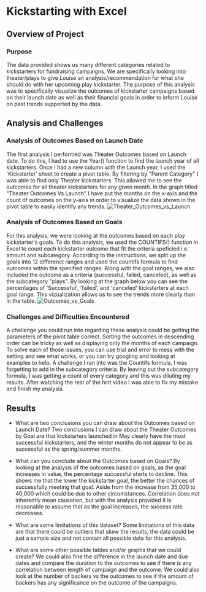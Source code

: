 # Kickstarting with Excel

## Overview of Project

### Purpose
The data provided shows us many different categories related to kickstarters for fundraising campaigns. We are specifically looking into theater/plays to give Louise an analysis/recommendation for what she should do with her upcoming play kickstarter. The purpose of this analysis was to specifically visualize the outcomes of kickstarter campaigns based on their launch date as well as their financial goals in order to inform Louise on past trends supported by the data. 

## Analysis and Challenges
### Analysis of Outcomes Based on Launch Date
The first analysis I performed was Theater Outcomes based on Launch date. To do this, I had to use the Year() function to find the launch year of all kickstarters. Once I had a new column with the Launch year, I used the 'Kickstarter' sheet to create a pivot table. By filtering by "Parent Category" I was able to find only Theater kickstarters. This allowed me to see the outcomes for all theater kickstarters for any given month. In the graph titled "Theater Outcomes Vs Launch" I have put the months on the x-axis and the count of outcomes on the y-axis in order to visualize the data shown in the pivot table to easily identify any trends. 
![Theater_Outcomes_vs_Launch](https://user-images.githubusercontent.com/90940985/145268556-3edf56ba-1074-4a18-b7a1-a3d38ad0b82d.png)

### Analysis of Outcomes Based on Goals
For this analysis, we were looking at the outcomes based on each play kickstarter's goals. To do this analysis, we used the COUNTIFS() function in Excel to count each kickstarter outcome that fit the criteria speficied i.e. amount and subcategory. According to the instructions, we split up the goals into 12 differenct ranges and used the countifs formula to find outcomes within the specified ranges. Along with the goal ranges, we also included the outcome as a criteria (successful, failed, canceled), as well as the subcategory "plays". By looking at the graph below you can see the percentages of 'Successful', 'failed', and 'canceled' kickstarters at each goal range. This vizualization allows us to see the trends more clearly than in the table.
![Outcomes_vs_Goals](https://user-images.githubusercontent.com/90940985/145268631-b195474b-2ae0-4cb3-9886-3ffe23e3a991.png)

### Challenges and Difficulties Encountered
A challenge you could run into regarding these analysis could be getting the parameters of the pivot table correct. Sorting the outcomes in descending order can be tricky as well as displaying only the months of each campaign. To solve each of those issues, you can use trial and error to mess with the setting and see what works, or you can try googling and looking at examples to help. A challenge I ran into was the Countifs formula, I was forgetting to add in the subcategory criteria. By leaving out the subcategory formula, I was getting a count of every category and this was diluting my results. After watching the rest of the hint video I was able to fix my mistake and finish my analysis.

## Results

- What are two conclusions you can draw about the Outcomes based on Launch Date?
Two conclusions I can draw about the Theater Outcomes by Goal are that kickstarters launched in May clearly have the most successful kickstarters, and the winter months do not appear to be as successful as the spring/summer months.
- What can you conclude about the Outcomes based on Goals?
By looking at the analysis of the outcomes based on goals, as the goal increases in value, the percentage successful starts to decline. This shows me that the lower the kickstarter goal, the better the chances of successfully meeting that goal. Aside from the increase from 35,000 to 40,000 which could be due to other circumstances. Correlation does not inherently mean causation, but with the analysis provided it is reasonable to assume that as the goal increases, the success rate decreases.

- What are some limitations of this dataset?
Some limitations of this data are that there could be outliers that skew the results, the data could be just a sample size and not contain all possible data for this analysis.

- What are some other possible tables and/or graphs that we could create?
We could also fine the difference in the launch date and due dates and compare the duration to the outcomes to see if there is any correlation between length of campaign and the outcome. We could also look at the number of backers vs the outcomes to see if the amount of backers has any significance on the outcome of the campaigns.
